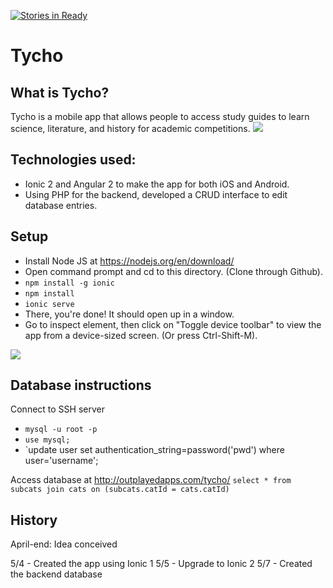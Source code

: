 [![Stories in Ready](https://badge.waffle.io/epicfaace/Tycho.png?label=ready&title=Ready)](https://waffle.io/epicfaace/Tycho)
# Tycho
## What is Tycho?
Tycho is a mobile app that allows people to access study guides to learn science, literature, and history for academic competitions.
<img src="http://i.imgur.com/ikJJ7No.png">

## Technologies used:
- Ionic 2 and Angular 2 to make the app for both iOS and Android.
- Using PHP for the backend, developed a CRUD interface to edit database entries.


## Setup
- Install Node JS at https://nodejs.org/en/download/
- Open command prompt and cd to this directory. (Clone through Github).
- `npm install -g ionic`
- `npm install`
- `ionic serve`
- There, you're done! It should open up in a window.
- Go to inspect element, then click on "Toggle device toolbar" to view the app from a device-sized screen. (Or press Ctrl-Shift-M).
<img src="http://i.imgur.com/inZjBKJ.png">

## Database instructions
Connect to SSH server
- `mysql -u root -p`
- `use mysql; `
- `update user set authentication_string=password('pwd') where user='username';

Access database at http://outplayedapps.com/tycho/
`select * from subcats join cats on (subcats.catId = cats.catId)`

## History
April-end: Idea conceived

5/4 - Created the app using Ionic 1 
5/5 - Upgrade to Ionic 2
5/7 - Created the backend database

